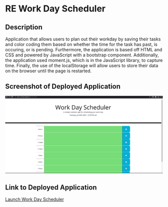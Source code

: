 # RE Work Day Scheduler

## Description
Application that allows users to plan out their workday by saving their tasks and color coding them based on whether the time for the task has past, is occuring, or is pending. Furthermore, the application is based off HTML and CSS and powered by JavaScript with a bootstrap component. Additionally, the application used moment.js, which is in the JavaScript library, to capture time. Finally, the use of the localStorage will allow users to store their data on the browser until the page is restarted.

## Screenshot of Deployed Application
![Work-Day Scheduler](assets/images/Capture.PNG)

## Link to Deployed Application 
[Launch Work Day Scheduler](https://richie-escobedo.github.io/RE-work-day/)
